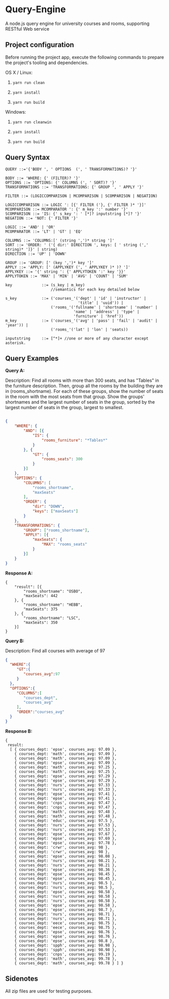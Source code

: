 # Query-Engine

A node.js query engine for university courses and rooms, supporting RESTful Web service

## Project configuration

Before running the project app, execute the following commands to prepare the project's tooling and dependencies.

OS X / Linux:

1. ```yarn run clean```

1. ```yarn install```

1. ```yarn run build```

Windows:

1. ```yarn run cleanwin```

1. ```yarn install```

1. ```yarn run build```

## Query Syntax

```ENBF
QUERY ::='{'BODY ', ' OPTIONS  (', ' TRANSFORMATIONS)? '}'

BODY ::= 'WHERE: {' (FILTER)? '}'
OPTIONS ::= 'OPTIONS: {' COLUMNS (', ' SORT)? '}'
TRANSFORMATIONS ::= 'TRANSFORMATIONS: {' GROUP ', ' APPLY '}'

FILTER ::= (LOGICCOMPARISON | MCOMPARISON | SCOMPARISON | NEGATION)

LOGICCOMPARISON ::= LOGIC ': [{' FILTER ('}, {' FILTER )* '}]'  
MCOMPARISON ::= MCOMPARATOR ': {' m_key ':' number '}'  
SCOMPARISON ::= 'IS: {' s_key ': ' [*]? inputstring [*]? '}'  
NEGATION ::= 'NOT: {' FILTER '}'

LOGIC ::= 'AND' | 'OR' 
MCOMPARATOR ::= 'LT' | 'GT' | 'EQ' 

COLUMNS ::= 'COLUMNS:[' (string ',')* string ']'
SORT ::= 'ORDER: ' ('{ dir:' DIRECTION ', keys: [ ' string (',' string)* ']}' | string) 
DIRECTION ::= 'UP' | 'DOWN'  

GROUP ::= 'GROUP: [' (key ',')* key ']'                                                          
APPLY ::= 'APPLY: [' (APPLYKEY (', ' APPLYKEY )* )? ']'  
APPLYKEY ::= '{' string ': {' APPLYTOKEN ':' key '}}'
APPLYTOKEN ::= 'MAX' | 'MIN' | 'AVG' | 'COUNT' | 'SUM'

key             ::= (s_key | m_key)
                    //semantics for each key detailed below

s_key           ::= ('courses_'('dept' | 'id' | 'instructor' |
                                'title' | 'uuid')) | 
                    ('rooms_'('fullname' | 'shortname' | 'number' | 
                              'name' | 'address' | 'type' | 
                              'furniture' | 'href'))           
m_key           ::= ('courses_'('avg' | 'pass' | 'fail' | 'audit' | 'year')) |
                    ('rooms_'('lat' | 'lon' | 'seats))      

inputstring     ::= [^*]+ //one or more of any character except asterisk.

```

## Query Examples

**Query A:**

Description: Find all rooms with more than 300 seats, and has "Tables" in the furniture description. Then, group all the rooms by the building they are in (rooms_shortname). For each of these groups, show the number of seats in the room with the most seats from that group. Show the groups' shortnames and the largest number of seats in the group, sorted by the largest number of seats in the group, largest to smallest.

```json

{
    "WHERE": {
        "AND": [{
            "IS": {
                "rooms_furniture": "*Tables*"
            }
        }, {
            "GT": {
                "rooms_seats": 300
            }
        }]
    },
    "OPTIONS": {
        "COLUMNS": [
            "rooms_shortname",
            "maxSeats"
        ],
        "ORDER": {
            "dir": "DOWN",
            "keys": ["maxSeats"]
        }
    },
    "TRANSFORMATIONS": {
        "GROUP": ["rooms_shortname"],
        "APPLY": [{
            "maxSeats": {
                "MAX": "rooms_seats"
            }
        }]
    }
}

```

**Response A:**

```
{
    "result": [{
        "rooms_shortname": "OSBO",
        "maxSeats": 442
    }, {
        "rooms_shortname": "HEBB",
        "maxSeats": 375
    }, {
        "rooms_shortname": "LSC",
        "maxSeats": 350
    }]
}

 ```

 **Query B:**

 Description: Find all courses with average of 97

```json
{
  "WHERE":{
     "GT":{
        "courses_avg":97
     }
  },
  "OPTIONS":{
     "COLUMNS":[
        "courses_dept",
        "courses_avg"
     ],
     "ORDER":"courses_avg"
  }
}
```

**Response B:**

```
{ 
 result:
  [ { courses_dept: 'epse', courses_avg: 97.09 },
    { courses_dept: 'math', courses_avg: 97.09 },
    { courses_dept: 'math', courses_avg: 97.09 },
    { courses_dept: 'epse', courses_avg: 97.09 },
    { courses_dept: 'math', courses_avg: 97.25 },
    { courses_dept: 'math', courses_avg: 97.25 },
    { courses_dept: 'epse', courses_avg: 97.29 },
    { courses_dept: 'epse', courses_avg: 97.29 },
    { courses_dept: 'nurs', courses_avg: 97.33 },
    { courses_dept: 'nurs', courses_avg: 97.33 },
    { courses_dept: 'epse', courses_avg: 97.41 },
    { courses_dept: 'epse', courses_avg: 97.41 },
    { courses_dept: 'cnps', courses_avg: 97.47 },
    { courses_dept: 'cnps', courses_avg: 97.47 },
    { courses_dept: 'math', courses_avg: 97.48 },
    { courses_dept: 'math', courses_avg: 97.48 },
    { courses_dept: 'educ', courses_avg: 97.5 },
    { courses_dept: 'nurs', courses_avg: 97.53 },
    { courses_dept: 'nurs', courses_avg: 97.53 },
    { courses_dept: 'epse', courses_avg: 97.67 },
    { courses_dept: 'epse', courses_avg: 97.69 },
    { courses_dept: 'epse', courses_avg: 97.78 },
    { courses_dept: 'crwr', courses_avg: 98 },
    { courses_dept: 'crwr', courses_avg: 98 },
    { courses_dept: 'epse', courses_avg: 98.08 },
    { courses_dept: 'nurs', courses_avg: 98.21 },
    { courses_dept: 'nurs', courses_avg: 98.21 },
    { courses_dept: 'epse', courses_avg: 98.36 },
    { courses_dept: 'epse', courses_avg: 98.45 },
    { courses_dept: 'epse', courses_avg: 98.45 },
    { courses_dept: 'nurs', courses_avg: 98.5 },
    { courses_dept: 'nurs', courses_avg: 98.5 },
    { courses_dept: 'epse', courses_avg: 98.58 },
    { courses_dept: 'nurs', courses_avg: 98.58 },
    { courses_dept: 'nurs', courses_avg: 98.58 },
    { courses_dept: 'epse', courses_avg: 98.58 },
    { courses_dept: 'epse', courses_avg: 98.7 },
    { courses_dept: 'nurs', courses_avg: 98.71 },
    { courses_dept: 'nurs', courses_avg: 98.71 },
    { courses_dept: 'eece', courses_avg: 98.75 },
    { courses_dept: 'eece', courses_avg: 98.75 },
    { courses_dept: 'epse', courses_avg: 98.76 },
    { courses_dept: 'epse', courses_avg: 98.76 },
    { courses_dept: 'epse', courses_avg: 98.8 },
    { courses_dept: 'spph', courses_avg: 98.98 },
    { courses_dept: 'spph', courses_avg: 98.98 },
    { courses_dept: 'cnps', courses_avg: 99.19 },
    { courses_dept: 'math', courses_avg: 99.78 },
    { courses_dept: 'math', courses_avg: 99.78 } ] }
```

## Sidenotes

All zip files are used for testing purposes.